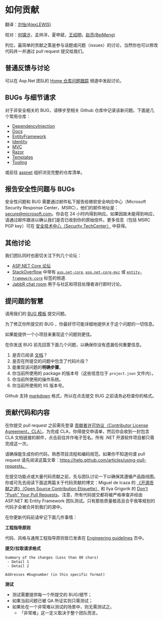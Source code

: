 <!--# How to contribute 如何贡献 #-->
# 如何贡献

翻译：[刘怡(AlexLEWIS)](http://github.com/alexinea)

校对：[何镇汐](https://github.com/UtilCore)，孟帅洋，夏申斌，[王绍明](https://github.com/ShaomingCode)，[赵亮(BeiMeng)](https://github.com/BeiMeng)

<!--One of the easiest ways to contribute is to participate in discussions and discuss issues. You can also contribute by submitting pull requests with code changes.-->

列位，最简单的贡献之策是参与话题或问题（issues）的讨论，当然你也可以修改代码并一并通过 pull request 提交给我们。

<!--## General feedback and discussions?-->
## 普通反馈与讨论
<!--Please start a discussion on the [Home repo issue tracker](https://github.com/aspnet/Home/issues).-->

可以在 Asp.Net 团队的 [Home 仓库问题跟踪](https://github.com/aspnet/Home/issues) 频道中发起讨论。

<!--## Bugs and feature requests? BUGs 与细节请求-->
## BUGs 与细节请求
<!--For non-security related bugs please log a new issue in the appropriate GitHub repo. Here are some of the most common repos:-->

对于非安全相关的 BUG，请移步至相关 Github 仓库中记录该新问题。下面是几个常用仓库：

* [DependencyInjection](https://github.com/aspnet/DependencyInjection)
* [Docs](https://github.com/aspnet/Docs)
* [EntityFramework](https://github.com/aspnet/EntityFramework)
* [Identity](https://github.com/aspnet/Identity)
* [MVC](https://github.com/aspnet/Mvc)
* [Razor](https://github.com/aspnet/Razor)
* [Templates](https://github.com/aspnet/Templates)
* [Tooling](https://github.com/aspnet/Tooling)

<!--Or browse the full list of repos in the [aspnet](https://github.com/aspnet/) organization.-->

或前往 [aspnet](https://github.com/aspnet/) 组织浏览完整的仓库清单。

<!--## Reporting security issues and bugs##-->
## 报告安全性问题与 BUGs ##

<!--Security issues and bugs should be reported privately, via email, to the Microsoft Security Response Center (MSRC)  secure@microsoft.com. You should receive a response within 24 hours. If for some reason you do not, please follow up via email to ensure we received your original message. Further information, including the MSRC PGP key, can be found in the [Security TechCenter](https://technet.microsoft.com/en-us/security/ff852094.aspx).-->

安全性问题和 BUG 需要通过邮件私下报告给微软安全响应中心（Microsoft Security Response Center，MSRC），他们的邮件地址是：secure@microsoft.com。你会在 24 小时内得到响应。如果因故未能得到响应，请通过邮件跟进以确认我们是否已收到你的原始信件。更多信息（包括 MSRC PGP key）可在 [安全技术中心（Security TechCenter）](https://technet.microsoft.com/zh-cn/security/ff852094.aspx) 中获得。

<!--## Other discussions-->
## 其他讨论
<!--Our team members also monitor several other discussion forums:-->

我们团队同时也密切关注下列几个论坛：
<!--
* [ASP.NET Core forum](https://forums.asp.net/1255.aspx/1?ASP+NET+5)
* [StackOverflow](https://stackoverflow.com/) with the [`asp.net-core`](https://stackoverflow.com/questions/tagged/asp.net-core), [`asp.net-core-mvc`](https://stackoverflow.com/questions/tagged/asp.net-core-mvc), or [`entity-framework-core`](https://stackoverflow.com/questions/tagged/entity-framework-core) tags.
* [JabbR chat room](https://jabbr.net/#/rooms/AspNetCore) for real-time discussions with the community and the people who work on the project
-->

* [ASP.NET Core 论坛](https://forums.asp.net/1255.aspx/1?ASP+NET+5)
* [StackOverflow](https://stackoverflow.com/) 中带有 [`asp.net-core`](https://stackoverflow.com/questions/tagged/asp.net-core), [`asp.net-core-mvc`](https://stackoverflow.com/questions/tagged/asp.net-core-mvc) 或 [`entity-framework-core`](https://stackoverflow.com/questions/tagged/entity-framework-core) 标签的频道.
* [JabbR chat room](https://jabbr.net/#/rooms/AspNetCore) 用于与社区和项目处理者进行即时讨论。


<!--## Filing issues-->
## 提问题的智慧
<!--When filing issues, please use our [bug filing templates](https://github.com/aspnet/Home/wiki/Functional-bug-template).-->
请用我们的 [BUG 模板](https://github.com/aspnet/Home/wiki/Functional-bug-template) 提交问题。

<!--The best way to get your bug fixed is to be as detailed as you can be about the problem.-->
为了修正你所提交的 BUG ，你最好尽可能详细地提供关于这个问题的一切信息。

<!--Providing a minimal project with steps to reproduce the problem is ideal.-->
如果能提供一个小项目来重现这个问题则更佳。

<!--Here are questions you can answer before you file a bug to make sure you're not missing any important information.-->
在你发送 BUG 前先回答下面几个问题，以确保你没有遗漏任何重要信息。

<!--
1. Did you read the [documentation](https://github.com/aspnet/home/wiki)?
2. Did you include the snippet of broken code in the issue?
3. What are the *EXACT* steps to reproduce this problem?
4. What package versions are you using (you can see these in the `project.json` file)?
5. What operating system are you using?
6. What version of IIS are you using?
-->

1. 是否已阅读 [文档](https://github.com/aspnet/home/wiki)？
2. 是否在所提交的问题中包含了代码片段？
3. 能重现该问题的**明确步骤**。
4. 你当前所使用的 package 的版本号（这些信息位于 `project.json` 文件内）。
5. 你当前所使用的操作系统。
6. 你当前所使用的 IIS 版本号。

<!--GitHub supports [markdown](https://help.github.com/articles/github-flavored-markdown/), so when filing bugs make sure you check the formatting before clicking submit.-->

Github 支持 [markdown](https://help.github.com/articles/github-flavored-markdown/) 格式，所以在点击提交 BUG 之前请务必检查你的格式。


<!--## Contributing code and content-->
## 贡献代码和内容

<!--You will need to sign a [Contributor License Agreement](https://cla2.dotnetfoundation.org/) before submitting your pull request. To complete the Contributor License Agreement (CLA), you will need to submit a request via the form and then electronically sign the Contributor License Agreement when you receive the email containing the link to the document. This needs to only be done once for any .NET Foundation OSS project.-->

在你提交 pull request 之前需先登录 [贡献者许可协议（Contributor License Agreement，CLA）](https://cla2.dotnetfoundation.org/)。为完成 CLA，你得提交申请单，然后你会收到一封包含 CLA 文档链接的邮件，点击前往并作电子签名。所有 .NET 开源软件项目都只需完成这一次。

<!--Make sure you can build the code. Familiarize yourself with the project workflow and our coding conventions. If you don't know what a pull request is read this article: https://help.github.com/articles/using-pull-requests.-->

请确保能生成你的代码，熟悉项目流程和编码规范。如果你不知道何谓 pull request 请先阅读这篇文章：https://help.github.com/articles/using-pull-requests。

<!--Before submitting a feature or substantial code contribution please discuss it with the team and ensure it follows the product roadmap. You might also read these two blogs posts on contributing code: [Open Source Contribution Etiquette](http://tirania.org/blog/archive/2010/Dec-31.html) by Miguel de Icaza and [Don't "Push" Your Pull Requests](https://www.igvita.com/2011/12/19/dont-push-your-pull-requests/) by Ilya Grigorik. Note that all code submissions will be rigorously reviewed and tested by the ASP.NET and Entity Framework teams, and only those that meet an extremely high bar for both quality and design/roadmap appropriateness will be merged into the source.-->

在提交功能点或大量代码贡献之前，先与团队讨论一下以确保其遵循产品路线图。你或可先去阅读下面这两篇关于代码贡献的博文：Miguel de Icaza 的 [《开源贡献之道》（Open Source Contribution Etiquette）](http://tirania.org/blog/archive/2010/Dec-31.html) 和 Ilya Grigorik 的 [Don't "Push" Your Pull Requests](https://www.igvita.com/2011/12/19/dont-push-your-pull-requests/)。注意，所有代码提交都将被严格审查并经由 ASP.NET 和 Entity Framework 团队测试。只有那些质量极高且合乎我等规划的代码才会被合并到我们的源中。


<!--Here's a few things you should always do when making changes to the code base:-->
在你更新代码前请牢记下面几件事情：

<!--**Engineering guidelines**-->
**工程指导原则**

<!--The coding, style, and general engineering guidelines are published on the [Engineering guidelines](https://github.com/aspnet/Home/wiki/Engineering-guidelines) page.-->

代码、风格与通用工程指导原则皆已发表在 [Engineering guidelines](https://github.com/aspnet/Home/wiki/Engineering-guidelines) 页中。

<!--**Commit/Pull Request Format**-->
**提交/拉取请求格式**

```
Summary of the changes (Less than 80 chars)
 - Detail 1
 - Detail 2

Addresses #bugnumber (in this specific format)
```

<!--**Tests**-->
**测试**

<!--
-  Tests need to be provided for every bug/feature that is completed.
-  Tests only need to be present for issues that need to be verified by QA (e.g. not tasks)
-  If there is a scenario that is far too hard to test there does not need to be a test for it.
  - "Too hard" is determined by the team as a whole.
-->

- 测试需要提供每一个所提交的 BUG/细节；
- 如果当前问题已被 QA 所证实则只需测试；
- 如果处在一个非常难以测试的场景中，则无需测试之。
    + 「非常难」这一定义取决于整个团队而言。
